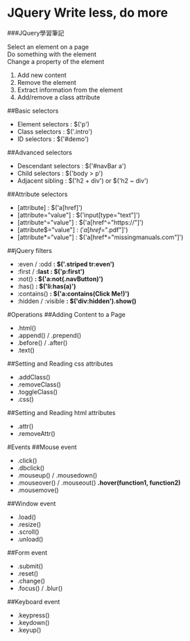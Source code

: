 # JQuery Write less, do more
###JQuery學習筆記

Select an element on a page<br>
Do something with the element<br>
Change a property of the element<br>
1. Add new content<br>
2. Remove the element<br>
3. Extract information from the element<br>
4. Add/remove a class attribute<br>

##Basic selectors
+ Element selectors : $('p')
+ Class selectors   : $('.intro')
+ ID selectors      : $('#demo')

##Advanced selectors
+ Descendant selectors : $('#navBar a')
+ Child selectors : $('body > p')
+ Adjacent sibling : $('h2 + div') or $('h2 ~ div')

##Attribute selectors
+ [attribute] : $('a[href]')
+ [attribute="value"] : $('input[type="text"]')
+ [attribute^="value"] : $('a[href^="https://"]')
+ [attribute$="value"] : $('a[href$=".pdf"]')
+ [attribute*="value"] : $('a[href*="missingmanuals.com"]')

##jQuery filters
+ :even / :odd **: $('.striped tr:even')**
+ :first / **:last : $('p:first')**
+ :not() **: $('a:not(.navButton)')**
+ :has() **: $('li:has(a)')**
+ :contains() **: $('a:contains(Click Me!)')**
+ :hidden / :visible **: $('div:hidden').show()**

#Operations
##Adding Content to a Page
+ .html()
+ .append() / .prepend()
+ .before() / .after()
+ .text()

##Setting and Reading css attributes
+ .addClass()
+ .removeClass()
+ .toggleClass()
+ .css()

##Setting and Reading html attributes
+ .attr()
+ .removeAttr()

#Events
##Mouse event
+ .click()
+ .dbclick()
+ .mouseup() / .mousedown()
+ .mouseover() / .mouseout() **.hover(function1,  function2)**
+ .mousemove()

##Window event
+ .load()
+ .resize()
+ .scroll()
+ .unload()

##Form event
+ .submit()
+ .reset()
+ .change()
+ .focus() / .blur()

##Keyboard event 
+ .keypress()
+ .keydown()
+ .keyup()




